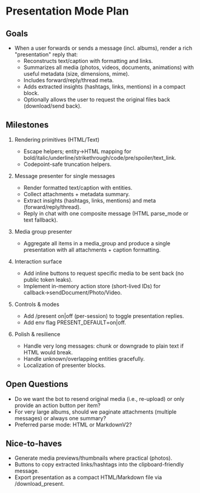 # Presentation Mode Plan

## Goals
- When a user forwards or sends a message (incl. albums), render a rich "presentation" reply that:
  - Reconstructs text/caption with formatting and links.
  - Summarizes all media (photos, videos, documents, animations) with useful metadata (size, dimensions, mime).
  - Includes forward/reply/thread meta.
  - Adds extracted insights (hashtags, links, mentions) in a compact block.
  - Optionally allows the user to request the original files back (download/send back).

## Milestones
1) Rendering primitives (HTML/Text)
   - Escape helpers; entity→HTML mapping for bold/italic/underline/strikethrough/code/pre/spoiler/text_link.
   - Codepoint-safe truncation helpers.

2) Message presenter for single messages
   - Render formatted text/caption with entities.
   - Collect attachments + metadata summary.
   - Extract insights (hashtags, links, mentions) and meta (forward/reply/thread).
   - Reply in chat with one composite message (HTML parse_mode or text fallback).

3) Media group presenter
   - Aggregate all items in a media_group and produce a single presentation with all attachments + caption formatting.

4) Interaction surface
   - Add inline buttons to request specific media to be sent back (no public token leaks).
   - Implement in-memory action store (short-lived IDs) for callback→sendDocument/Photo/Video.

5) Controls & modes
   - Add /present on|off (per-session) to toggle presentation replies.
   - Add env flag PRESENT_DEFAULT=on|off.

6) Polish & resilience
   - Handle very long messages: chunk or downgrade to plain text if HTML would break.
   - Handle unknown/overlapping entities gracefully.
   - Localization of presenter blocks.

## Open Questions
- Do we want the bot to resend original media (i.e., re-upload) or only provide an action button per item?
- For very large albums, should we paginate attachments (multiple messages) or always one summary?
- Preferred parse mode: HTML or MarkdownV2?

## Nice-to-haves
- Generate media previews/thumbnails where practical (photos).
- Buttons to copy extracted links/hashtags into the clipboard-friendly message.
- Export presentation as a compact HTML/Markdown file via /download_present.

